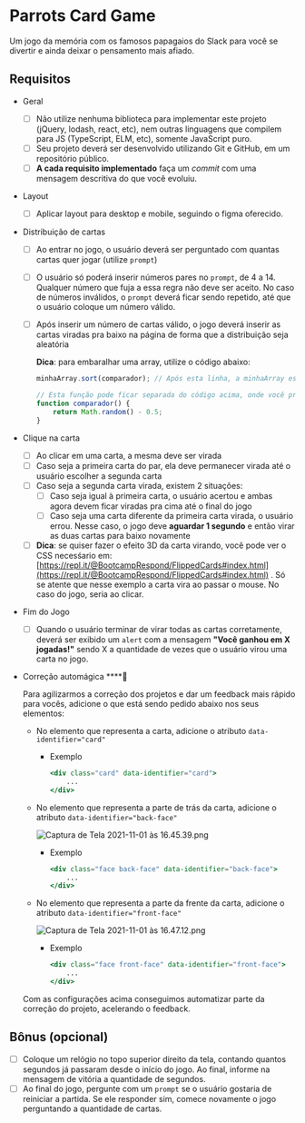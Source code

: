 # Parrots Card Game
Um jogo da memória com os famosos papagaios do Slack para você se divertir e ainda deixar o pensamento mais afiado.
## Requisitos

- Geral
    - [ ]  Não utilize nenhuma biblioteca para implementar este projeto (jQuery, lodash, react, etc), nem outras linguagens que compilem para JS (TypeScript, ELM, etc), somente JavaScript puro.
    - [ ]  Seu projeto deverá ser desenvolvido utilizando Git e GitHub, em um repositório público.
    - [ ]  **A cada requisito implementado** faça um *commit* com uma mensagem descritiva do que você evoluiu.
- Layout
    - [ ]  Aplicar layout para desktop e mobile, seguindo o figma oferecido.
- Distribuição de cartas
    - [ ]  Ao entrar no jogo, o usuário deverá ser perguntado com quantas cartas quer jogar (utilize `prompt`)
    - [ ]  O usuário só poderá inserir números pares no `prompt`, de 4 a 14. Qualquer número que fuja a essa regra não deve ser aceito. No caso de números inválidos, o `prompt` deverá ficar sendo repetido, até que o usuário coloque um número válido.
    - [ ]  Após inserir um número de cartas válido, o jogo deverá inserir as cartas viradas pra baixo na página de forma que a distribuição seja aleatória
        
        
        **Dica**: para embaralhar uma array, utilize o código abaixo:
        
        ```jsx
        minhaArray.sort(comparador); // Após esta linha, a minhaArray estará embaralhada
        
        // Esta função pode ficar separada do código acima, onde você preferir
        function comparador() { 
        	return Math.random() - 0.5; 
        }
        ```
        
- Clique na carta
    - [ ]  Ao clicar em uma carta, a mesma deve ser virada
    - [ ]  Caso seja a primeira carta do par, ela deve permanecer virada até o usuário escolher a segunda carta
    - [ ]  Caso seja a segunda carta virada, existem 2 situações:
        - [ ]  Caso seja igual à primeira carta, o usuário acertou e ambas agora devem ficar viradas pra cima até o final do jogo
        - [ ]  Caso seja uma carta diferente da primeira carta virada, o usuário errou. Nesse caso, o jogo deve **aguardar 1 segundo** e então virar as duas cartas para baixo novamente
    - [ ]  **Dica**: se quiser fazer o efeito 3D da carta virando, você pode ver o CSS necesśario em: [https://repl.it/@BootcampRespond/FlippedCards#index.html](https://repl.it/@BootcampRespond/FlippedCards#index.html) . Só se atente que nesse exemplo a carta vira ao passar o mouse. No caso do jogo, seria ao clicar.
- Fim do Jogo
    - [ ]  Quando o usuário terminar de virar todas as cartas corretamente, deverá ser exibido um `alert` com a mensagem **"Você ganhou em X jogadas!"** sendo X a quantidade de vezes que o usuário virou uma carta no jogo.
- Correção automágica  ****🙂
    
    Para agilizarmos a correção dos projetos e dar um feedback mais rápido para vocês, adicione o que está sendo pedido abaixo nos seus elementos:
    
    - No elemento que representa a carta, adicione o atributo `data-identifier="card"`
        - Exemplo
            
            ```jsx
            <div class="card" data-identifier="card">
            	...
            </div>
            ```
            
    - No elemento que representa a parte de trás da carta, adicione o atributo `data-identifier="back-face"`
        
        ![Captura de Tela 2021-11-01 às 16.45.39.png](https://s3-us-west-2.amazonaws.com/secure.notion-static.com/6ac2c1c5-c555-405a-be14-f00c6d58d14e/Captura_de_Tela_2021-11-01_as_16.45.39.png)
        
        - Exemplo
            
            ```jsx
            <div class="face back-face" data-identifier="back-face">
            	...
            </div>
            ```
            
    - No elemento que representa a parte da frente da carta, adicione o atributo `data-identifier="front-face"`
        
        ![Captura de Tela 2021-11-01 às 16.47.12.png](https://s3-us-west-2.amazonaws.com/secure.notion-static.com/1889a64b-8214-429c-a50b-e58d26771fbc/Captura_de_Tela_2021-11-01_as_16.47.12.png)
        
        - Exemplo
            
            ```jsx
            <div class="face front-face" data-identifier="front-face">
            	...
            </div>
            ```
            
    
    Com as configurações acima conseguimos automatizar parte da correção do projeto, acelerando o feedback.
    

## Bônus (opcional)

- [ ]  Coloque um relógio no topo superior direito da tela, contando quantos segundos já passaram desde o início do jogo. Ao final, informe na mensagem de vitória a quantidade de segundos.
- [ ]  Ao final do jogo, pergunte com um `prompt` se o usuário gostaria de reiniciar a partida. Se ele responder sim, comece novamente o jogo perguntando a quantidade de cartas.